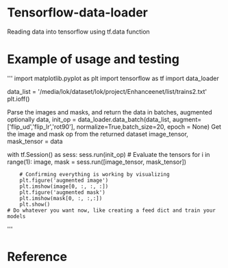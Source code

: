 # Tensorflow-data-loader
Reading data into tensorflow using tf.data function

# Example of usage and testing
'''
import matplotlib.pyplot as plt
import tensorflow as tf
import data_loader

data_list = '/media/lok/dataset/lok/project/Enhanceenet/list/trains2.txt'
plt.ioff()

Parse the images and masks, and return the data in batches, augmented optionally
data, init_op = data_loader.data_batch(data_list, augment=['flip_ud','flip_lr','rot90'], normalize=True,batch_size=20, epoch = None)
Get the image and mask op from the returned dataset
image_tensor, mask_tensor = data

with tf.Session() as sess:
    sess.run(init_op)
    # Evaluate the tensors
    for i in range(1):
        image, mask = sess.run([image_tensor, mask_tensor])

        # Confirming everything is working by visualizing
        plt.figure('augmented image')
        plt.imshow(image[0, :, :, :])
        plt.figure('augmented mask')
        plt.imshow(mask[0, :, :,:])
        plt.show()
    # Do whatever you want now, like creating a feed dict and train your models
'''

# Reference
